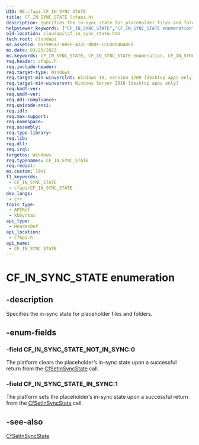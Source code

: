 ```yaml
---
UID: NE:cfapi.CF_IN_SYNC_STATE
title: CF_IN_SYNC_STATE (cfapi.h)
description: Specifies the in-sync state for placeholder files and folders.
helpviewer_keywords: ["CF_IN_SYNC_STATE","CF_IN_SYNC_STATE enumeration","CF_IN_SYNC_STATE_IN_SYNC","CF_IN_SYNC_STATE_NOT_IN_SYNC","cfapi/CF_IN_SYNC_STATE","cfapi/CF_IN_SYNC_STATE_IN_SYNC","cfapi/CF_IN_SYNC_STATE_NOT_IN_SYNC","cloudApi.cf_in_sync_state"]
old-location: cloudapi\cf_in_sync_state.htm
tech.root: cloudapi
ms.assetid: 05F99E47-00EE-422C-BDDF-CCCDDD4DADED
ms.date: 03/29/2023
ms.keywords: CF_IN_SYNC_STATE, CF_IN_SYNC_STATE enumeration, CF_IN_SYNC_STATE_IN_SYNC, CF_IN_SYNC_STATE_NOT_IN_SYNC, cfapi/CF_IN_SYNC_STATE, cfapi/CF_IN_SYNC_STATE_IN_SYNC, cfapi/CF_IN_SYNC_STATE_NOT_IN_SYNC, cloudApi.cf_in_sync_state
req.header: cfapi.h
req.include-header: 
req.target-type: Windows
req.target-min-winverclnt: Windows 10, version 1709 [desktop apps only]
req.target-min-winversvr: Windows Server 2016 [desktop apps only]
req.kmdf-ver: 
req.umdf-ver: 
req.ddi-compliance: 
req.unicode-ansi: 
req.idl: 
req.max-support: 
req.namespace: 
req.assembly: 
req.type-library: 
req.lib: 
req.dll: 
req.irql: 
targetos: Windows
req.typenames: CF_IN_SYNC_STATE
req.redist: 
ms.custom: 19H1
f1_keywords:
 - CF_IN_SYNC_STATE
 - cfapi/CF_IN_SYNC_STATE
dev_langs:
 - c++
topic_type:
 - APIRef
 - kbSyntax
api_type:
 - HeaderDef
api_location:
 - CfApi.h
api_name:
 - CF_IN_SYNC_STATE
---
```


# CF_IN_SYNC_STATE enumeration

## -description

Specifies the in-sync state for placeholder files and folders.

## -enum-fields

### -field CF_IN_SYNC_STATE_NOT_IN_SYNC:0

The platform clears the placeholder’s in-sync state upon a successful return from the [CfSetInSyncState](nf-cfapi-cfsetinsyncstate.md) call.

### -field CF_IN_SYNC_STATE_IN_SYNC:1

The platform sets the placeholder’s in-sync state upon a successful return from the [CfSetInSyncState](nf-cfapi-cfsetinsyncstate.md) call.

## -see-also

[CfSetInSyncState](nf-cfapi-cfsetinsyncstate.md)
